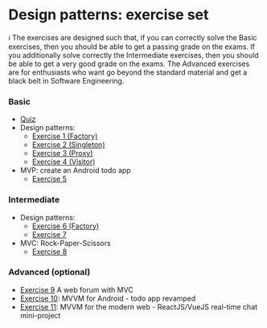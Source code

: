 # Design patterns: exercise set
:information_source: The exercises are designed such that, if you can correctly solve the Basic exercises, then you should be able to get a passing grade on the exams. If you additionally solve correctly the Intermediate exercises, then you should be able to get a very good grade on the exams. The Advanced exercises are for enthusiasts who want go beyond the standard material and get a black belt in Software Engineering.


### Basic

- [Quiz](QUIZ.md)
- Design patterns:
    - [Exercise 1 (Factory)](exercises/ex1/)
    - [Exercise 2 (Singleton)](exercises/ex2/)
    - [Exercise 3 (Proxy)](exercises/ex3/)
    - [Exercise 4 (Visitor)](exercises/ex4/)
- MVP: create an Android todo app
    - [Exercise 5](exercises/ex5/)

### Intermediate

- Design patterns:
    - [Exercise 6 (Factory)](exercises/ex6/)
    - [Exercise 7](exercises/ex7/)
- MVC: Rock-Paper-Scissors
    - [Exercise 8](exercises/ex8/)

### Advanced (optional)
- [Exercise 9](exercises/ex9/) A web forum with MVC
- [Exercise 10](exercises/ex10/): MVVM for Android - todo app revamped
- [Exercise 11](exercises/ex11/): MVVM for the modern web - ReactJS/VueJS real-time chat mini-project
